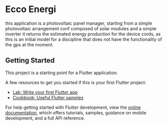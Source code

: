 # Ecco Energi

this application is a photovoltaic panel manager, starting from a simple photovoltaic arrangement conf composed of solar modules and a simple inverter it returns the estimated energy production for the device cords, as this is an initial model for a discipline that does not have the functionality of the gps at the moment.

## Getting Started

This project is a starting point for a Flutter application.

A few resources to get you started if this is your first Flutter project:

- [Lab: Write your first Flutter app](https://docs.flutter.dev/get-started/codelab)
- [Cookbook: Useful Flutter samples](https://docs.flutter.dev/cookbook)

For help getting started with Flutter development, view the
[online documentation](https://docs.flutter.dev/), which offers tutorials,
samples, guidance on mobile development, and a full API reference.

